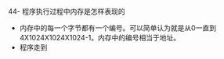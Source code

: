 44- 程序执行过程中内存是怎样表现的

- 内存中的每一个字节都有一个编号。可以简单认为就是从0一直到4X1024X1024X1024-1。内存中的编号相当于地址。
- 程序走到<script>标签后，就可以相当于开启了全局环境。会把全局环境压入
  - 栈结构：（量杯里装乒乓球），先进后出，后进先出
  - 队列结构：（管子。机场的行李传送带），先进先出，后进后出
  - 堆结构：无序的链表。可以往任何地方丢。随意增删。
- 程序首先创建一个全局环境，然后才是局部环境。并且这些环境都是在栈里进行管理保存的。
- 创建完全局环境之后把程序当中所有的全局变量收集起来并且进行执行开辟空间。
- 接着函数调用的时候才会创建函数环境，并且收集所有的局部变量，执行开辟空间。
- 当函数执行完成以后，也就是函数返回之后。函数执行完成。此时函数的环境会立马从栈中弹出（出栈），代表函数的环境被销毁，也就是释放内存。
- 当整个程序执行结束后，全局环境最后会弹出，也就是销毁了全局环境内存。释放全局环境占用的内存。
